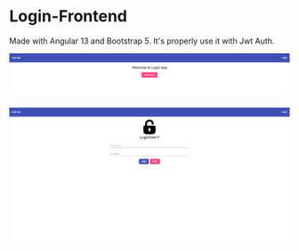 # Login-Frontend
Made with Angular 13 and Bootstrap 5. It's properly use it with Jwt Auth.

![Image Text](https://github.com/marcoscecotti/Login-Frontend/blob/main/login-home.png) </br>
</br>
![Image Text](https://github.com/marcoscecotti/Login-Frontend/blob/main/login.png)

